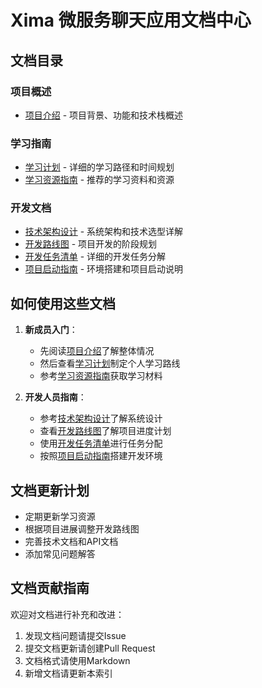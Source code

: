 # Xima 微服务聊天应用文档中心

## 文档目录

### 项目概述
- [项目介绍](../README.md) - 项目背景、功能和技术栈概述

### 学习指南
- [学习计划](学习计划.md) - 详细的学习路径和时间规划
- [学习资源指南](学习资源指南.md) - 推荐的学习资料和资源

### 开发文档
- [技术架构设计](技术架构设计.md) - 系统架构和技术选型详解
- [开发路线图](开发路线图.md) - 项目开发的阶段规划
- [开发任务清单](开发任务清单.md) - 详细的开发任务分解
- [项目启动指南](项目启动指南.md) - 环境搭建和项目启动说明

## 如何使用这些文档

1. **新成员入门**：
   - 先阅读[项目介绍](../README.md)了解整体情况
   - 然后查看[学习计划](学习计划.md)制定个人学习路线
   - 参考[学习资源指南](学习资源指南.md)获取学习材料

2. **开发人员指南**：
   - 参考[技术架构设计](技术架构设计.md)了解系统设计
   - 查看[开发路线图](开发路线图.md)了解项目进度计划
   - 使用[开发任务清单](开发任务清单.md)进行任务分配
   - 按照[项目启动指南](项目启动指南.md)搭建开发环境

## 文档更新计划

- 定期更新学习资源
- 根据项目进展调整开发路线图
- 完善技术文档和API文档
- 添加常见问题解答

## 文档贡献指南

欢迎对文档进行补充和改进：
1. 发现文档问题请提交Issue
2. 提交文档更新请创建Pull Request
3. 文档格式请使用Markdown
4. 新增文档请更新本索引 